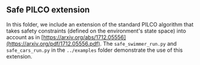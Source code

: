 ## Safe PILCO extension
In this folder, we include an extension of the standard PILCO algorithm that takes safety constraints (defined on the environment's state space) into account as in [https://arxiv.org/abs/1712.05556](https://arxiv.org/pdf/1712.05556.pdf). The `safe_swimmer_run.py` and `safe_cars_run.py` in the `../examples` folder demonstrate the use of this extension.